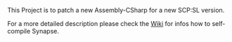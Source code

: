 This Project is to patch a new Assembly-CSharp for a new SCP:SL version.

For a more detailed description please check the [Wiki]() for infos how to self-compile Synapse. 